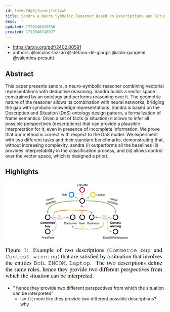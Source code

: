 ```yaml
---
id: 1em6o7dg3jfwrwejtsh1vwh
title: Sandra a Neuro Symbolic Reasoner Based on Descriptions and Situations
desc: ''
updated: 1720240420036
created: 1719946748977
---
```


- https://arxiv.org/pdf/2402.00591
- authors: @nicolas-lazzari @stefano-de-giorgis @aldo-gangemi @valentina-presutti

## Abstract

This paper presents sandra, a neuro-symbolic reasoner combining vectorial representations with deductive reasoning. Sandra builds a vector space constrained by an ontology and performs reasoning over it. The geometric nature of the reasoner allows its combination with neural networks, bridging the gap with symbolic knowledge representations. Sandra is based on the Description and Situation (DnS) ontology design pattern, a formalization of frame semantics. Given a set of facts (a situation) it allows to infer all possible perspectives (descriptions) that can provide a plausible interpretation for it, even in presence of incomplete information. We prove that our method is correct with respect to the DnS model. We experiment with two different tasks and their standard benchmarks, demonstrating that, without increasing complexity, sandra (i) outperforms all the baselines (ii) provides interpretability in the classification process, and (iii) allows control over the vector space, which is designed a priori.


## Highlights

![](/assets/images/2024-07-02-12-02-15.png)
- " hence they provide two different perspectives from
which the situation can be interpreted"
  - isn't it more like they provide two different possible descriptions? why 